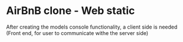 # AirBnB clone - Web static
After creating the models console functionality, a client side is needed (Front end, for user to communicate withe the server side)
